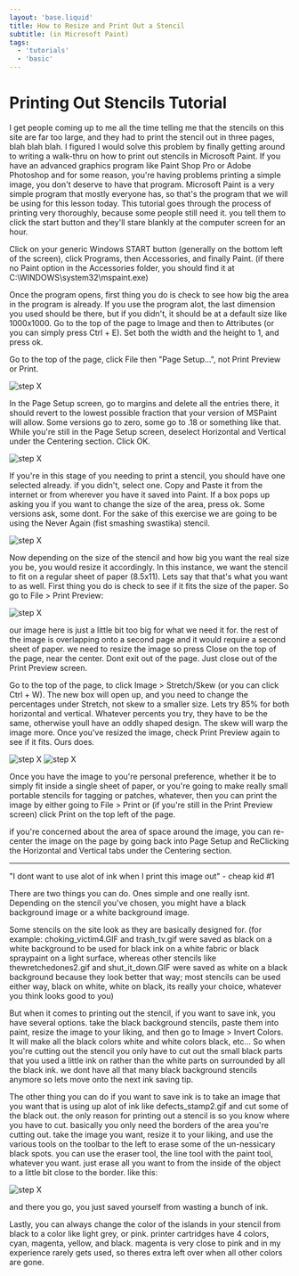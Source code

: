 ```yaml
---
layout: 'base.liquid'
title: How to Resize and Print Out a Stencil
subtitle: (in Microsoft Paint)
tags:
  - 'tutorials'
  - 'basic'
---
```


# Printing Out Stencils Tutorial

I get people coming up to me all the time telling me that the stencils on this site are far too large, and they had to print the stencil out in three pages, blah blah blah. I figured I would solve this problem by finally getting around to writing a walk-thru on how to print out stencils in Microsoft Paint. If you have an advanced graphics program like Paint Shop Pro or Adobe Photoshop and for some reason, you're having problems printing a simple image, you don't deserve to have that program. Microsoft Paint is a very simple program that mostly everyone has, so that's the program that we will be using for this lesson today. This tutorial goes through the process of printing very thoroughly, because some people still need it. you tell them to click the start button and they'll stare blankly at the computer screen for an hour.

Click on your generic Windows START button (generally on the bottom left of the screen), click Programs, then Accessories, and finally Paint.
(if there no Paint option in the Accessories folder, you should find it at C:\WINDOWS\system32\mspaint.exe)

Once the program opens, first thing you do is check to see how big the area in the program is already. If you use the program alot, the last dimension you used should be there, but if you didn't, it should be at a default size like 1000x1000. Go to the top of the page to Image and then to Attributes (or you can simply press Ctrl + E). Set both the width and the height to 1, and press ok.

Go to the top of the page, click File then "Page Setup...", not Print Preview or Print.

![step X](/assets/img/tutorials/print-stencils-1.gif)

In the Page Setup screen, go to margins and delete all the entries there, it should revert to the lowest possible fraction that your version of MSPaint will allow. Some versions go to zero, some go to .18 or something like that. While you're still in the Page Setup screen, deselect Horizontal and Vertical under the Centering section. Click OK.

![step X](/assets/img/tutorials/print-stencils-2.gif)

If you're in this stage of you needing to print a stencil, you should have one selected already. if you didn't, select one. Copy and Paste it from the internet or from wherever you have it saved into Paint. If a box pops up asking you if you want to change the size of the area, press ok. Some versions ask, some dont. For the sake of this exercise we are going to be using the Never Again (fist smashing swastika) stencil.

![step X](/assets/img/tutorials/print-stencils-3.gif)

Now depending on the size of the stencil and how big you want the real size you be, you would resize it accordingly. In this instance, we want the stencil to fit on a regular sheet of paper (8.5x11). Lets say that that's what you want to as well. First thing you do is check to see if it fits the size of the paper. So go to File &gt; Print Preview:

![step X](/assets/img/tutorials/print-stencils-4.gif)

our image here is just a little bit too big for what we need it for. the rest of the image is overlapping onto a second page and it would require a second sheet of paper. we need to resize the image so press Close on the top of the page, near the center. Dont exit out of the page. Just close out of the Print Preview screen.

Go to the top of the page, to click Image &gt; Stretch/Skew (or you can click Ctrl + W). The new box will open up, and you need to change the percentages under Stretch, not skew to a smaller size. Lets try 85% for both horizontal and vertical. Whatever percents you try, they have to be the same, otherwise youll have an oddly shaped design. The skew will warp the image more. Once you've resized the image, check Print Preview again to see if it fits. Ours does.

![step X](/assets/img/tutorials/print-stencils-5.gif) ![step X](/assets/img/tutorials/print-stencils-6.gif)

Once you have the image to you're personal preference, whether it be to simply fit inside a single sheet of paper, or you're going to make really small portable stencils for tagging or patches, whatever, then you can print the image by either going to File &gt; Print or (if you're still in the Print Preview screen) click Print on the top left of the page.

if you're concerned about the area of space around the image, you can re-center the image on the page by going back into Page Setup and ReClicking the Horizontal and Vertical tabs under the Centering section.

---

"I dont want to use alot of ink when I print this image out" - cheap kid #1

There are two things you can do. Ones simple and one really isnt. Depending on the stencil you've chosen, you might have a black background image or a white background image.

Some stencils on the site look as they are basically designed for. (for example: choking_victim4.GIF and trash_tv.gif were saved as black on a white background to be used for black ink on a white fabric or black spraypaint on a light surface, whereas other stencils like thewretchedones2.gif and shut_it_down.GIF were saved as white on a black background because they look better that way; most stencils can be used either way, black on white, white on black, its really your choice, whatever you think looks good to you)

But when it comes to printing out the stencil, if you want to save ink, you have several options. take the black background stencils, paste them into paint, resize the image to your liking, and then go to Image &gt; Invert Colors. It will make all the black colors white and white colors black, etc... So when you're cutting out the stencil you only have to cut out the small black parts that you used a little ink on rather than the white parts on surrounded by all the black ink. we dont have all that many black background stencils anymore so lets move onto the next ink saving tip.

The other thing you can do if you want to save ink is to take an image that you want that is using up alot of ink like defects_stamp2.gif and cut some of the black out. the only reason for printing out a stencil is so you know where you have to cut. basically you only need the borders of the area you're cutting out. take the image you want, resize it to your liking, and use the various tools on the toolbar to the left to erase some of the un-nessicary black spots. you can use the eraser tool, the line tool with the paint tool, whatever you want. just erase all you want to from the inside of the object to a little bit close to the border. like this:

![step X](/assets/img/tutorials/print-stencils-7.gif)

and there you go, you just saved yourself from wasting a bunch of ink.

Lastly, you can always change the color of the islands in your stencil from black to a color like light grey, or pink. printer cartridges have 4 colors, cyan, magenta, yellow, and black. magenta is very close to pink and in my experience rarely gets used, so theres extra left over when all other colors are gone.
